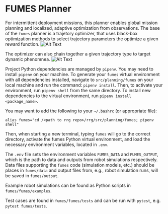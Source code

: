 # FUMES Planner
For intermittent deployment missions, this planner enables global mission planning and localized, adaptive optimization from observations. The base of the `fumes` planner is a trajetory optimizer, that uses black-box optimization methods to select trajectory parameters the optimize a given reward function.
![Alt Text](traj_single.gif)

 The optimizer can also chain together a given trajectory type to target dynamic phenomnea.
![Alt Text](traj_chainer.gif)

Project Python dependencies are managed by `pipenv`. You may need to install `pipenv` on your machine. To generate your `fumes` virtual environment with all dependencies installed, navigate to `src/planning/fumes` on your local machine and run the command: `pipenv install`. Then, to activate your environment, run `pipenv shell` from the same directory. To install new dependencies to the virtual environment, run `pipenv install <package_name>`.

You may want to add the following to your `~/.bashrc` (or appropriate file):
```
alias fumes="cd /<path to rrg repo>/rrg/src/planning/fumes; pipenv shell"
```
Then, when starting a new terminal, typing `fumes` will go to the correct directory, activate the fumes Python virtual environment, and load the necessary environment variables, located in `.env`.

The `.env` file sets the environment variables `FUMES_DATA` and `FUMES_OUTPUT`, which is the path to data and outputs from robot simulations respectively.  Data files supporting the `fumes` code (simulation models, etc.) should be places in `fumes/data` and output files from, e.g., robot simulation runs, will be saved in `fumes/output`.

Example robot simulations can be found as Python scripts in `fumes/fumes/examples`.

Test cases are found in `fumes/fumes/tests` and can be run with `pytest`, e.g. `pytest fumes/tests`.